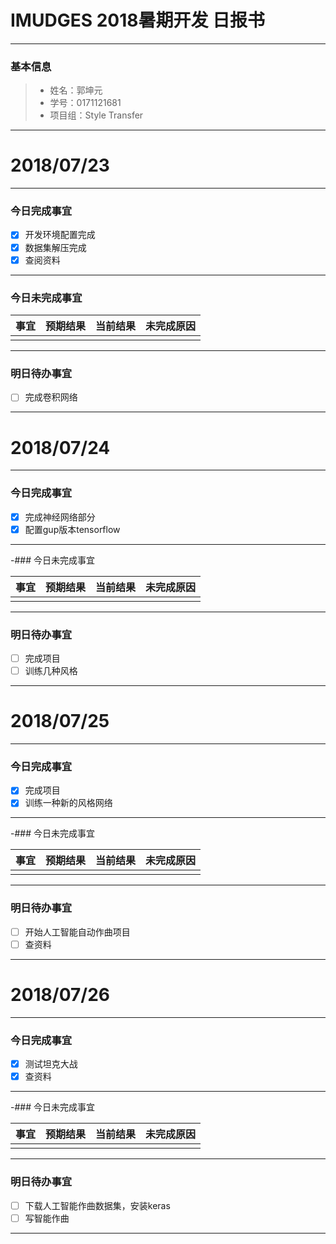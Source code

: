 # IMUDGES 2018暑期开发 日报书
--------


### 基本信息
> * 姓名：郭坤元
> * 学号：0171121681
> * 项目组：Style Transfer

--------


# 2018/07/23

--------

### 今日完成事宜
- [x]  开发环境配置完成
- [x]  数据集解压完成
- [x]  查阅资料

------
### 今日未完成事宜


| 事宜     |预期结果| 当前结果  | 未完成原因   | 
| --------   | -----:  | -----:  | :----:  |
|    |   |   |   |

-------
### 明日待办事宜
- [ ] 完成卷积网络
--------
# 2018/07/24

-------

### 今日完成事宜
- [x] 完成神经网络部分
- [x] 配置gup版本tensorflow

-------
-### 今日未完成事宜


| 事宜     |预期结果| 当前结果  | 未完成原因   | 
| --------   | -----:  | -----:  | :----:  |
|    |   |   |   |


-------
### 明日待办事宜
- [ ] 完成项目
- [ ] 训练几种风格
--------
# 2018/07/25

-------

### 今日完成事宜
- [x] 完成项目
- [x] 训练一种新的风格网络

-------
-### 今日未完成事宜


| 事宜     |预期结果| 当前结果  | 未完成原因   | 
| --------   | -----:  | -----:  | :----:  |
|    |   |   |   |


-------
### 明日待办事宜
- [ ] 开始人工智能自动作曲项目
- [ ] 查资料
--------
# 2018/07/26

-------

### 今日完成事宜
- [x] 测试坦克大战
- [x] 查资料

-------
-### 今日未完成事宜


| 事宜     |预期结果| 当前结果  | 未完成原因   | 
| --------   | -----:  | -----:  | :----:  |
|    |   |   |   |


-------
### 明日待办事宜
- [ ] 下载人工智能作曲数据集，安装keras
- [ ] 写智能作曲
--------
